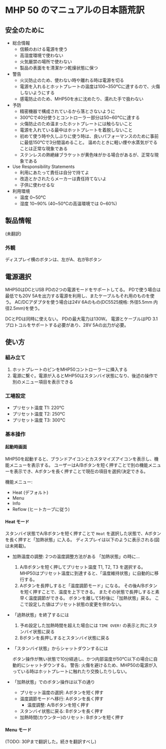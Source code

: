 # MHP 50 のマニュアルの日本語荒訳

## 安全のために

* 総合情報
    * 信頼のおける電源を使う
    * 高湿度環境で使わない
    * 火気厳禁の場所で使わない
    * 製品の表面をを清潔かつ乾燥状態に保つ
* 警告
    * 火災防止のため、使わない時や離れる時は電源を切る
    * 電源を入れるとホットプレートの温度は100~350℃に達するので、火傷しないようにする
    * 感電防止のため、MHP50を水に沈めたり、濡れた手で扱わない
* 予防
    * 精密機器で構成されているから落とさないように
    * 300℃で40分使うとコントローラー部分は50~60℃に達する
    * 火傷防止のため温まったホットプレートには触らないこと
    * 電源を入れている最中はホットプレートを着脱しないこと
    * 初めて使う時や久しぶりに使う時は、良いパフォーマンスのために事前に最低150℃で3分間温めること。
      温めたときに軽い煙や水蒸気がでることは正常な現象である
    * ステンレスの熱絶縁ブラケットが黄色味がかる場合があるが、正常な現象である
* Use Responsibility Statements
    * 利用にあたって責任は自分で持てよ
    * 改造とかされたらメーカーは責任持てないよ
    * 子供に使わせるな
* 利用環境
    * 温度 0~50℃
    * 湿度 10~90% (40~50℃の高温環境では 0~60%)

## 製品情報

(未翻訳)

### 外観

ディスプレイ横のボタンは、左がA、右がBボタン

## 電源選択

MHP50はDCとUSB PDの2つの電源モードをサポートしてる。
PDで使う場合は最低でも20V 5Aを出力する電源を利用し、またケーブルもそれ用のものを使う。
AC/DCアダプタを使う場合は24V 6Aのもの(DC5525規格: 外径5.5mm 内径2.5mm)を使う。

DCとPDは同時に使えない。
PDの最大電力は130W。
電源とケーブルはPD 3.1プロトコルをサポートする必要があり、28V 5Aの出力が必要。

## 使い方

### 組み立て

1. ホットプレートのピンをMHP50コントローラーに挿入する
2. 電源に繋ぐ。電源が入るとMHP50はスタンバイ状態になり、後述の操作で別のメニュー項目を表示できる

### 工場設定

* プリセット温度 T1: 220℃
* プリセット温度 T2: 250℃
* プリセット温度 T3: 300℃

### 基本操作

#### 起動時画面

MHP50を起動すると、ブランドアイコンとカスタマイズアイコンを表示し、機能メニューを表示する。
ユーザーはA/Bボタンを短く押すことで別の機能メニューを表示でき、Aボタンを長く押すことで現在の項目を選択/決定できる。

機能メニュー:

* Heat (デフォルト)
* Menu
* Info
* Reflow (ヒートカーブに従う)

#### Heat モード

スタンバイ状態でA/Bボタンを短く押すことで `Heat` を選択した状態で、Aボタンを長く押すと「加熱状態」に入る。
ディスプレイは以下のように表示される(図は未掲載)。

* 加熱温度の調整: 2つの温度調整方法がある
    「加熱状態」の時に…

    1. A/Bボタンを短く押してプリセット温度 T1, T2, T3 を選択する。
       MHP50はプリセット温度に到達すると、「温度維持状態」に自動的に移行する。
    2. Aボタンを長押しすると「温度調節モード」になる。
       その後A/Bボタンを短く押すことで、温度を上下できる。
       またその状態で長押しすると素早く温度調節ができる。
       ボタンを離して5秒後に「加熱状態」戻る。
       ここで設定した値はプリセット状態の変更を伴わない。

* 「過熱状態」を終了するには

    1. 予め設定した加熱時間を超えた場合には `TIME OVER!` の表示と共にスタンバイ状態に戻る
    2. Bボタンを長押しするとスタンバイ状態に戻る

* 「スタンバイ状態」からシャットダウンするには

    ボタン操作が無い状態で10分経過し、かつ内部温度が50℃以下の場合に自動的にシャットダウンする。
    警告: 火傷を避けるため、MHP50の電源が入っている時はホットプレートに触れたり交換したりしない。

* 「加熱状態」でのボタン操作は以下の通り

    * プリセット温度の選択: Aボタンを短く押す
    * 温度調節モードへ移行: Aボタンを長く押す
        * 温度調整: A/Bボタンを短く押す
    * スタンバイ状態に戻る: Bボタンを長く押す
    * 加熱時間(カウンター)のリセット: Bボタンを短く押す

#### Menu モード

(TODO: 30Pまで翻訳した。続きを翻訳すべし)
